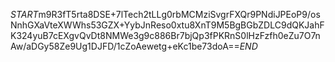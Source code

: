 $START$m9R3fT5rta8DSE+7lTech2tLLg0rbMCMziSvgrFXQr9PNdiJPEoP9/osNnhGXaVteXWWhs53GZX+YybJnReso0xtu8XnT9M5BgBGbZDLC9dQKJahFK324yuB7cEXgvQvDt8NMWe3g9c886Br7bjQp3fPKRnS0lHzFzfh0eZu7O7nAw/aDGy58Ze9Ug1DJFD/1cZoAewetg+eKc1be73doA==$END$